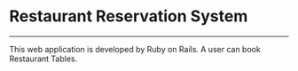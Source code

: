 # Restaurant Reservation System
--------------------------------


This web application is developed by Ruby on Rails.
A user can book Restaurant Tables.
